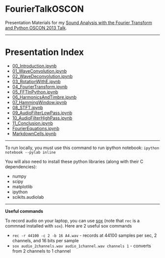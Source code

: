 FourierTalkOSCON
================

Presentation Materials for my [Sound Analysis with the Fourier Transform and Python OSCON 2013 Talk](http://www.oscon.com/oscon2013/public/schedule/detail/28946).

---

# Presentation Index

* [00_Introduction.ipynb](http://nbviewer.ipython.org/url/raw.github.com/calebmadrigal/FourierTalkOSCON/master/00_Introduction.ipynb)
* [01_WaveConvolution.ipynb](http://nbviewer.ipython.org/url/raw.github.com/calebmadrigal/FourierTalkOSCON/master/01_WaveConvolution.ipynb)
* [02_WaveDeconvolution.ipynb](http://nbviewer.ipython.org/url/raw.github.com/calebmadrigal/FourierTalkOSCON/master/02_WaveDeconvolution.ipynb)
* [03_RotationWithE.ipynb](http://nbviewer.ipython.org/url/raw.github.com/calebmadrigal/FourierTalkOSCON/master/03_RotationWithE.ipynb)
* [04_FourierTransform.ipynb](http://nbviewer.ipython.org/url/raw.github.com/calebmadrigal/FourierTalkOSCON/master/04_FourierTransform.ipynb)
* [05_FFTInPython.ipynb](http://nbviewer.ipython.org/url/raw.github.com/calebmadrigal/FourierTalkOSCON/master/05_FFTInPython.ipynb)
* [06_HarmonicsAndTimbre.ipynb](http://nbviewer.ipython.org/url/raw.github.com/calebmadrigal/FourierTalkOSCON/master/06_HarmonicsAndTimbre.ipynb)
* [07_HammingWindow.ipynb](http://nbviewer.ipython.org/url/raw.github.com/calebmadrigal/FourierTalkOSCON/master/07_HammingWindow.ipynb)
* [08_STFT.ipynb](http://nbviewer.ipython.org/url/raw.github.com/calebmadrigal/FourierTalkOSCON/master/08_STFT.ipynb)
* [09_AudioFilterLowPass.ipynb](http://nbviewer.ipython.org/url/raw.github.com/calebmadrigal/FourierTalkOSCON/master/09_AudioFilterLowPass.ipynb)
* [10_AudioFilterHighPass.ipynb](http://nbviewer.ipython.org/url/raw.github.com/calebmadrigal/FourierTalkOSCON/master/10_AudioFilterHighPass.ipynb)
* [11_Conclusion.ipynb](http://nbviewer.ipython.org/url/raw.github.com/calebmadrigal/FourierTalkOSCON/master/11_Conclusion.ipynb)
* [FourierEquations.ipynb](http://nbviewer.ipython.org/url/raw.github.com/calebmadrigal/FourierTalkOSCON/master/FourierEquations.ipynb)
* [MarkdownCells.ipynb](http://nbviewer.ipython.org/url/raw.github.com/calebmadrigal/FourierTalkOSCON/master/MarkdownCells.ipynb)

---

To run locally, you must use this command to run ipython notebook: `ipython notebook --pylab inline`

You will also need to install these python libraries (along with their C dependencies):

* numpy
* scipy
* matplotlib
* ipython
* scikits.audiolab

---

**Useful commands**

To record audio on your laptop, you can use [sox](http://sox.sourceforge.net/) (note that `rec` is a commnad installed with `sox`).  Here are 2 useful sox commands

* `rec -r 44100 -c 2 -b 16 A4.wav` - records at 44100 samples per sec, 2 channels, and 16 bits per sample
* `sox audio_2channels.wav audio_1channel.wav channels 1` - converts from 2 channels to 1 channel

